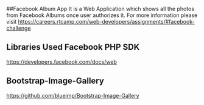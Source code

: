 ##Facebook Album App
It is a Web Application which shows all the photos from Facebook Albums once user authorizes it.
For more information please visit https://careers.rtcamp.com/web-developers/assignments/#facebook-challenge

Libraries Used
Facebook PHP SDK
-----------------
https://developers.facebook.com/docs/web

Bootstrap-Image-Gallery
-----------------
https://github.com/blueimp/Bootstrap-Image-Gallery

